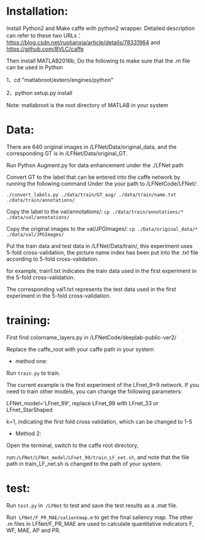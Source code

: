# Installation:
Install Python2 and Make caffe with python2 wrapper. Detailed description can refer to these two URLs：https://blog.csdn.net/ruotianxia/article/details/78331964 and https://github.com/BVLC/caffe

Then install MATLAB2016b, Do the following to make sure that the .m file can be used in Python

1、cd "matlabroot/extern/engines/python"  

2、python setup.py install

Note: matlabroot is the root directory of MATLAB in your system

# Data:
There are 640 original images in /LFNet/Data/original_data, and the corresponding GT is in /LFNet/Data/original_GT.

Run Python Augment.py for data enhancement under the ./LFNet path

Convert GT to the label that can be entered into the caffe network by running the following command Under the your path to /LFNetCode/LFNet/:

`./convert_labels.py ./data/train/GT_aug/ ./data/train/name.txt ./data/train/annotations/`

Copy the label to the val/annotations/:
`cp ./data/train/annotations/* ./data/val/annotations/`

Copy the original images to the val/JPGImages/:
`cp ./Data/original_data/* ./data/val/JPGImages/`

Put the train data and test data in /LFNet/Data/train/, this experiment uses 5-fold cross-validation, the picture name index has been put into the .txt file according to 5-fold cross-validation.

for example, train1.txt indicates the train data used in the first experiment in the 5-fold cross-validation. 

The corresponding val1.txt represents the test data used in the first experiment in the 5-fold cross-validation.

# training:
First find colorname_layers.py in /LFNetCode/deeplab-public-ver2/

Replace the caffe_root with your caffe path in your system

* method one:

Run `train.py` to train.

The current example is the first experiment of the LFnet_9×9 network. If you need to train other models, you can change the following parameters:

LFNet_model='LFnet_99', replace LFnet_99 with LFnet_33 or LFnet_StarShaped

k=1, indicating the first fold cross validation, which can be changed to 1-5

* Method 2:

Open the terminal, switch to the caffe root directory, 

run:`/LFNet/LFNet_model/LFnet_99/train_LF_net.sh`, and note that the file path in train_LF_net.sh is changed to the path of your system.

# test:

Run `test.py` in` /LFNet` to test and save the test results as a .mat file.

Run` LFNet/F_PR_MAE/salientmap.m` to get the final saliency map. The other .m files in LFNet/F_PR_MAE are used to calculate quantitative indicators F, WF, MAE, AP and PR.

